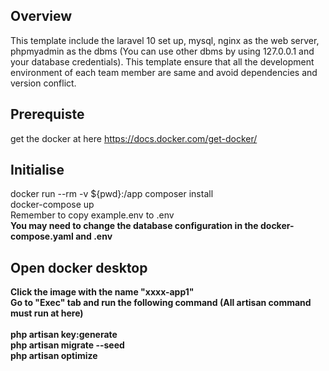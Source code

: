 ## Overview
This template include the laravel 10 set up, mysql, nginx as the web server, phpmyadmin as the dbms (You can use other dbms by using 127.0.0.1 and your database credentials).
This template ensure that all the development environment of each team member are same and avoid dependencies and version conflict. 

## Prerequiste
get the docker at here https://docs.docker.com/get-docker/

## Initialise
docker run --rm -v ${pwd}:/app composer install
<br>
docker-compose up
<br>
Remember to copy example.env to .env
<br>
<b>You may need to change the database configuration in the docker-compose.yaml and .env<b>

## Open docker desktop
Click the image with the name "xxxx-app1"
<br>
Go to "Exec" tab and run the following command (All artisan command must run at here)
<br><br>
php artisan key:generate<br>
php artisan migrate --seed <br>
php artisan optimize


